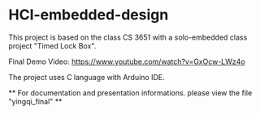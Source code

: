 # HCI-embedded-design
This project is based on the class CS 3651 with a solo-embedded class project "Timed Lock Box".

Final Demo Video: https://www.youtube.com/watch?v=GxOcw-LWz4o

The project uses C language with Arduino IDE.

** For documentation and presentation informations. please view the file "yingqi_final" **
